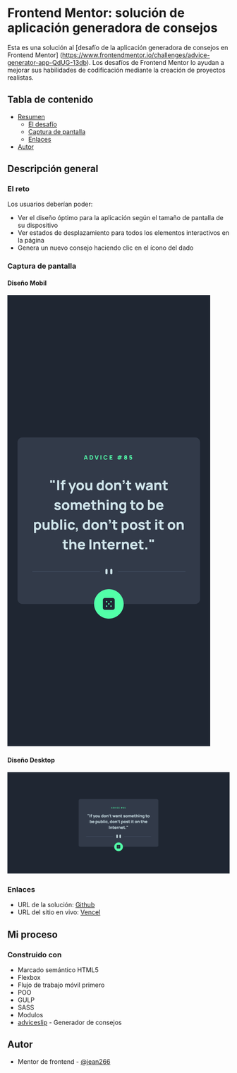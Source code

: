 # Frontend Mentor: solución de aplicación generadora de consejos

Esta es una solución al [desafío de la aplicación generadora de consejos en Frontend Mentor] (https://www.frontendmentor.io/challenges/advice-generator-app-QdUG-13db). Los desafíos de Frontend Mentor lo ayudan a mejorar sus habilidades de codificación mediante la creación de proyectos realistas.

## Tabla de contenido

- [Resumen](#resumen)
    - [El desafío](#el-desafío)
    - [Captura de pantalla](#captura-de-pantalla)
    - [Enlaces](#enlaces)
- [Autor](#autor)

## Descripción general

### El reto

Los usuarios deberían poder:

- Ver el diseño óptimo para la aplicación según el tamaño de pantalla de su dispositivo
- Ver estados de desplazamiento para todos los elementos interactivos en la página
- Genera un nuevo consejo haciendo clic en el ícono del dado

### Captura de pantalla

#### Diseño Mobil
![](./desing-mobile.png)

#### Diseño Desktop
![](./desing-desktop.png)


### Enlaces

- URL de la solución: [Github](https://github.com/jean266/generador-de-consejos.git)
- URL del sitio en vivo: [Vencel](https://address-ip.vercel.app/)

## Mi proceso

### Construido con

- Marcado semántico HTML5
- Flexbox
- Flujo de trabajo móvil primero
- POO
- GULP
- SASS
- Modulos
- [adviceslip](https://api.adviceslip.com/advice) - Generador de consejos

## Autor

- Mentor de frontend - [@jean266](https://www.frontendmentor.io/profile/jean266)